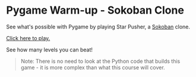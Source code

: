 # Pygame Warm-up - Sokoban Clone
See what's possible with Pygame by playing Star Pusher, a [Sokoban](https://en.wikipedia.org/wiki/Sokoban) clone.

[Click here to play.](https://trinket.io/embed/pygame/9dedddb511)

See how many levels you can beat!

>Note: There is no need to look at the Python code that builds this game - it is more complex than what this course will cover.